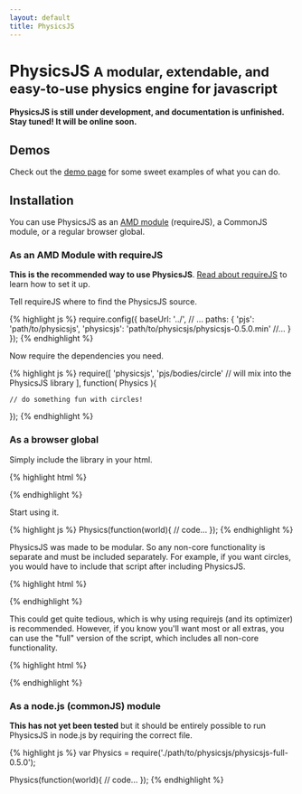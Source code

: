 ```yaml
---
layout: default
title: PhysicsJS
---
```


# PhysicsJS <small>A modular, extendable, and easy-to-use physics engine for javascript</small><canvas id="intro-viewport"></canvas>

**PhysicsJS is still under development, and documentation is unfinished. Stay tuned! It will be online soon.**

## Demos

Check out the [demo page](demos) for some sweet examples of what you can do.

## Installation

You can use PhysicsJS as an [AMD module](http://requirejs.org/docs/whyamd.html) (requireJS), a CommonJS module, or a regular browser global.

### As an AMD Module with requireJS

**This is the recommended way to use PhysicsJS**. [Read about requireJS](http://requirejs.org) to learn how to set it up.

Tell requireJS where to find the PhysicsJS source.

{% highlight js %}
require.config({
    baseUrl: '../',
    // ...
    paths: {
        'pjs': 'path/to/physicsjs',
        'physicsjs': 'path/to/physicsjs/physicsjs-0.5.0.min'
        //...
    }
});
{% endhighlight %}

Now require the dependencies you need.

{% highlight js %}
require([
    'physicsjs',
    'pjs/bodies/circle' // will mix into the PhysicsJS library
], function( Physics ){
    
    // do something fun with circles!
});
{% endhighlight %}

### As a browser global

Simply include the library in your html.

{% highlight html %}
<script src="scripts/physicsjs/physicsjs-VER.min.js"></script>
{% endhighlight %}

Start using it.

{% highlight js %}
Physics(function(world){
  // code...
});
{% endhighlight %}

PhysicsJS was made to be modular. So any non-core functionality is separate and must be included separately.
For example, if you want circles, you would have to include that script after including PhysicsJS.

{% highlight html %}
<script src="scripts/physicsjs/physicsjs-VER.min.js"></script>
<script src="scripts/physicsjs/bodies/circle.js"></script>
{% endhighlight %}

This could get quite tedious, which is why using requirejs (and its optimizer) is recommended. However,
if you know you'll want most or all extras, you can use the "full" version of the script, which includes
all non-core functionality.

{% highlight html %}
<script src="scripts/physicsjs/physicsjs-full-VER.min.js"></script>
{% endhighlight %}


### As a node.js (commonJS) module

**This has not yet been tested** but it should be entirely possible to run PhysicsJS in node.js by requiring
the correct file.

{% highlight js %}
var Physics = require('./path/to/physicsjs/physicsjs-full-0.5.0');

Physics(function(world){
  // code...
});
{% endhighlight %}



[demos]: /examples


<script>
Physics(function(world){
  
  var el = document.getElementById('intro-viewport').parentNode;
  var viewWidth = el.offsetWidth;
  var viewHeight = 80;
        
  var renderer = Physics.renderer('canvas', {
    el: 'intro-viewport',
    width: viewWidth,
    height: viewHeight,
    meta: false,
    styles: {
        'circle' : {
            strokeStyle: 'hsla(60, 37%, 17%, 1)',
            lineWidth: 1,
            fillStyle: 'hsla(60, 37%, 57%, 0.8)',
            angleIndicator: 'hsla(60, 37%, 17%, 0.4)'
        }
    }
  });

  // add the renderer
  world.add( renderer );
  
  // bounds of the window
  var viewportBounds = Physics.aabb(0, 0, viewWidth, viewHeight);
  
  // constrain objects to these bounds
  world.add(Physics.behavior('edge-collision-detection', {
      aabb: viewportBounds,
      restitution: 0.99,
      cof: 0.99
  }));

  // add a circle
  world.add(
      Physics.body('circle', {
          x: 20,
          y: 30,
          vx: 0.2,
          radius: 20,
          restitution: 0.99
      })
  );

  // ensure objects bounce when edge collision is detected
  world.add( Physics.behavior('body-impulse-response') );

  // add some gravity
  world.add( Physics.behavior('constant-acceleration') );

  // subscribe to ticker to advance the simulation
  Physics.util.ticker.subscribe(function( time, dt ){

      world.step( time );

      // only render if not paused
      if ( !world.isPaused() ){
          world.render();
      }
  });

  // start the ticker
  Physics.util.ticker.start();

});
</script>